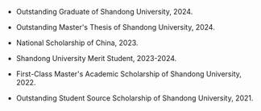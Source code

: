 - Outstanding Graduate of Shandong University, 2024.

- Outstanding Master's Thesis of Shandong University, 2024.

- National Scholarship of China, 2023.

- Shandong University Merit Student, 2023-2024.

- First-Class Master's Academic Scholarship of Shandong University, 2022.

- Outstanding Student Source Scholarship of Shandong University, 2021.
